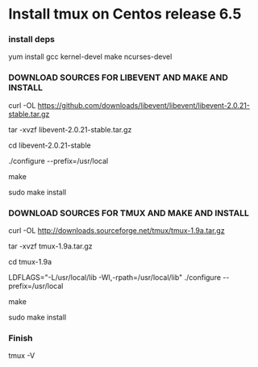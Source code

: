 # Install tmux on Centos release 6.5

### install deps

yum install gcc kernel-devel make ncurses-devel

### DOWNLOAD SOURCES FOR LIBEVENT AND MAKE AND INSTALL

curl -OL https://github.com/downloads/libevent/libevent/libevent-2.0.21-stable.tar.gz

tar -xvzf libevent-2.0.21-stable.tar.gz

cd libevent-2.0.21-stable

./configure --prefix=/usr/local

make

sudo make install

### DOWNLOAD SOURCES FOR TMUX AND MAKE AND INSTALL

curl -OL http://downloads.sourceforge.net/tmux/tmux-1.9a.tar.gz

tar -xvzf tmux-1.9a.tar.gz

cd tmux-1.9a

LDFLAGS="-L/usr/local/lib -Wl,-rpath=/usr/local/lib" ./configure --prefix=/usr/local

make

sudo make install

### Finish

tmux -V
